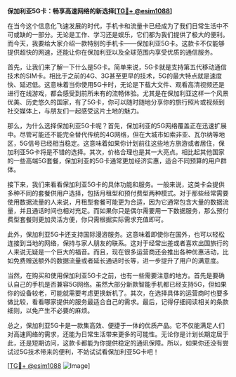 **保加利亚5G卡：畅享高速网络的新选择[[TG💪+ @esim1088](https://t.me/s/esim1088)]**

在当今这个信息化飞速发展的时代，手机卡和流量卡已经成为了我们日常生活中不可或缺的一部分。无论是工作、学习还是娱乐，它们都为我们提供了极大的便利。而今天，我要给大家介绍一款特别的手机卡——保加利亚5G卡。这款卡不仅能够提供超快的网速，还能让你在保加利亚以及全球范围内享受优质的通信服务。

首先，让我们来了解一下什么是5G卡。简单来说，5G卡就是支持第五代移动通信技术的SIM卡。相比于之前的4G、3G甚至更早的技术，5G的最大特点就是速度快、延迟低。这意味着当你使用5G卡时，无论是下载大文件、观看高清视频还是进行在线游戏，都会感受到前所未有的流畅体验。尤其是在保加利亚这样一个风景优美、历史悠久的国家，有了5G卡，你可以随时随地分享你的旅行照片或视频到社交媒体上，与朋友们一起感受这片土地的魅力。

那么，为什么选择保加利亚5G卡呢？首先，保加利亚的5G网络覆盖正在迅速扩展中。尽管可能还不能完全替代传统的4G网络，但在大城市如索非亚、瓦尔纳等地区，5G信号已经相当稳定。这意味着如果你计划前往这些地方旅游或者居住，保加利亚5G卡将是不错的选择。其次，价格合理也是其一大亮点。相比起其他国家的一些高端5G套餐，保加利亚的5G卡通常更加经济实惠，适合不同预算的用户群体。

接下来，我们来看看保加利亚5G卡的具体功能和服务。一般来说，这类卡会提供多种不同的套餐供用户选择，包括月租型和预付费型两种模式。对于那些经常需要使用数据流量的人来说，月租型套餐可能更为合适，因为它通常包含大量的数据流量，并且通话时间也相对充足。而如果你只是偶尔需要用一下数据服务，那么预付费型套餐则更加灵活方便，你只需根据实际需求充值即可。

此外，保加利亚5G卡还支持国际漫游服务。这意味着即使你在国外，也可以轻松连接到当地的网络，保持与家人朋友的联系。这对于经常出差或者喜欢出国旅行的人来说无疑是一个巨大的福音。而且，现在很多运营商还会推出各种优惠活动，比如免费赠送额外的数据流量或者延长通话时长等，进一步提升了用户的满意度。

当然，在购买和使用保加利亚5G卡之前，也有一些需要注意的地方。首先是要确认自己的手机是否兼容5G网络。虽然大部分新款智能手机都已经支持5G，但如果你的设备较老，可能就需要考虑更换新机了。其次，在选择具体的运营商时也要多做比较，看看哪家提供的服务最适合自己的需求。最后，记得仔细阅读相关的条款细则，以免产生不必要的麻烦。

总之，保加利亚5G卡是一款集高效、便捷于一体的优质产品。它不仅能满足人们对高速网络的需求，还能为日常生活带来更多的可能性。无论你是计划长期定居于此，还是短期访问，这款卡都能为你提供稳定的通讯保障。所以，如果你还没有尝试过5G技术带来的便利，不妨试试看保加利亚5G卡吧！

[[TG💪+ @esim1088](https://t.me/s/esim1088) ![Image](https://i.postimg.cc/4NQfJmqS/Snipaste-2025-05-13-00-14-12.png)]